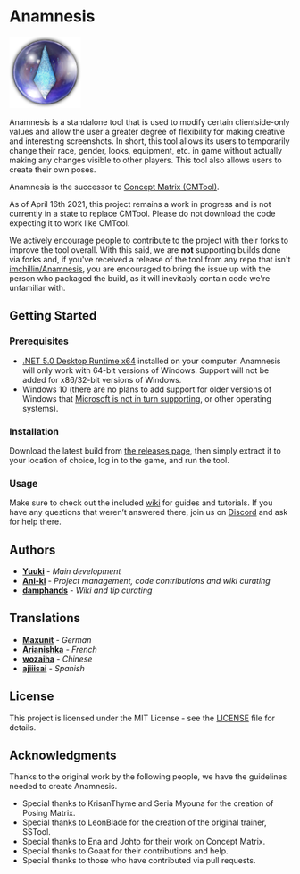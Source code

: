 # Anamnesis
![Anamnesis](Anamnesis/Assets/Concept%20Matrix.png "Anamnesis")

Anamnesis is a standalone tool that is used to modify certain clientside-only values and allow the user a greater degree of flexibility for making creative and interesting screenshots. In short, this tool allows its users to temporarily change their race, gender, looks, equipment, etc. in game without actually making any changes visible to other players. This tool also allows users to create their own poses. 

Anamnesis is the successor to [Concept Matrix (CMTool)](https://github.com/imchillin/CMTool).

As of April 16th 2021, this project remains a work in progress and is not currently in a state to replace CMTool. Please do not download the code expecting it to work like CMTool.

We actively encourage people to contribute to the project with their forks to improve the tool overall. With this said, we are **not** supporting builds done via forks and, if you've received a release of the tool from any repo that isn't [imchillin/Anamnesis](https://github.com/imchillin/Anamnesis), you are encouraged to bring the issue up with the person who packaged the build, as it will inevitably contain code we're unfamiliar with.

## Getting Started

### Prerequisites
- [.NET 5.0 Desktop Runtime x64](https://dotnet.microsoft.com/download/dotnet/thank-you/runtime-desktop-5.0.7-windows-x64-installer) installed on your computer. Anamnesis will only work with 64-bit versions of Windows. Support will not be added for x86/32-bit versions of Windows.
- Windows 10 (there are no plans to add support for older versions of Windows that [Microsoft is not in turn supporting](https://www.microsoft.com/en-au/windows/windows-7-end-of-life-support-information), or other operating systems).

### Installation

Download the latest build from [the releases page](https://github.com/imchillin/Anamnesis/releases/latest), then simply extract it to your location of choice, log in to the game, and run the tool.

### Usage

Make sure to check out the included [wiki](https://github.com/imchillin/Anamnesis/wiki) for guides and tutorials. If you have any questions that weren’t answered there, join us on [Discord](https://discord.gg/KvGJCCnG8t) and ask for help there.

## Authors

* **[Yuuki](https://github.com/Yuuki-Walsh)** - *Main development*
* **[Ani-ki](https://github.com/Ani-ki)** - *Project management, code contributions and wiki curating* 
* **[damphands](https://github.com/damphands)** - *Wiki and tip curating* 

## Translations
* **[Maxunit](https://github.com/Maxunit)** - *German* 
* **[Arianishka](https://github.com/Arianishka)** - *French*
* **[wozaiha](https://github.com/wozaiha)** - *Chinese*
* **[ajiiisai](https://github.com/ajiiisai)** - *Spanish*

## License

This project is licensed under the MIT License - see the [LICENSE](LICENSE) file for details.

## Acknowledgments

Thanks to the original work by the following people, we have the guidelines needed to create Anamnesis.

* Special thanks to KrisanThyme and Seria Myouna for the creation of Posing Matrix.
* Special thanks to LeonBlade for the creation of the original trainer, SSTool. 
* Special thanks to Ena and Johto for their work on Concept Matrix.
* Special thanks to Goaat for their contributions and help.
* Special thanks to those who have contributed via pull requests.
